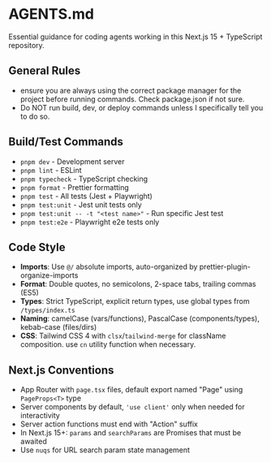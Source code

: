 # AGENTS.md

Essential guidance for coding agents working in this Next.js 15 + TypeScript repository.

## General Rules

- ensure you are always using the correct package manager for the project before running commands. Check package.json if not sure.
- Do NOT run build, dev, or deploy commands unless I specifically tell you to do so.


## Build/Test Commands
- `pnpm dev` - Development server
- `pnpm lint` - ESLint
- `pnpm typecheck` - TypeScript checking
- `pnpm format` - Prettier formatting
- `pnpm test` - All tests (Jest + Playwright)
- `pnpm test:unit` - Jest unit tests only
- `pnpm test:unit -- -t "<test name>"` - Run specific Jest test
- `pnpm test:e2e` - Playwright e2e tests only

## Code Style
- **Imports**: Use `@/` absolute imports, auto-organized by prettier-plugin-organize-imports
- **Format**: Double quotes, no semicolons, 2-space tabs, trailing commas (ES5)
- **Types**: Strict TypeScript, explicit return types, use global types from `/types/index.ts`
- **Naming**: camelCase (vars/functions), PascalCase (components/types), kebab-case (files/dirs)
- **CSS**: Tailwind CSS 4 with `clsx`/`tailwind-merge` for className composition. use `cn` utility function when necessary.

## Next.js Conventions
- App Router with `page.tsx` files, default export named "Page" using `PageProps<T>` type
- Server components by default, `'use client'` only when needed for interactivity
- Server action functions must end with "Action" suffix
- In Next.js 15+: `params` and `searchParams` are Promises that must be awaited
- Use `nuqs` for URL search param state management